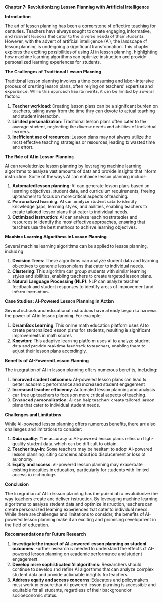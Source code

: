 **Chapter 7: Revolutionizing Lesson Planning with Artificial Intelligence**

**Introduction**

The art of lesson planning has been a cornerstone of effective teaching for centuries. Teachers have always sought to create engaging, informative, and relevant lessons that cater to the diverse needs of their students. However, with the advent of artificial intelligence (AI), the landscape of lesson planning is undergoing a significant transformation. This chapter explores the exciting possibilities of using AI in lesson planning, highlighting how machine learning algorithms can optimize instruction and provide personalized learning experiences for students.

**The Challenges of Traditional Lesson Planning**

Traditional lesson planning involves a time-consuming and labor-intensive process of creating lesson plans, often relying on teachers' expertise and experience. While this approach has its merits, it can be limited by several factors:

1. **Teacher workload**: Creating lesson plans can be a significant burden on teachers, taking away from the time they can devote to actual teaching and student interaction.
2. **Limited personalization**: Traditional lesson plans often cater to the average student, neglecting the diverse needs and abilities of individual learners.
3. **Inefficient use of resources**: Lesson plans may not always utilize the most effective teaching strategies or resources, leading to wasted time and effort.

**The Role of AI in Lesson Planning**

AI can revolutionize lesson planning by leveraging machine learning algorithms to analyze vast amounts of data and provide insights that inform instruction. Some of the ways AI can enhance lesson planning include:

1. **Automated lesson planning**: AI can generate lesson plans based on learning objectives, student data, and curriculum requirements, freeing up teachers to focus on more critical aspects of teaching.
2. **Personalized learning**: AI can analyze student data to identify knowledge gaps, learning styles, and abilities, enabling teachers to create tailored lesson plans that cater to individual needs.
3. **Optimized instruction**: AI can analyze teaching strategies and resources to identify the most effective approaches, ensuring that teachers use the best methods to achieve learning objectives.

**Machine Learning Algorithms in Lesson Planning**

Several machine learning algorithms can be applied to lesson planning, including:

1. **Decision Trees**: These algorithms can analyze student data and learning objectives to generate lesson plans that cater to individual needs.
2. **Clustering**: This algorithm can group students with similar learning styles and abilities, enabling teachers to create targeted lesson plans.
3. **Natural Language Processing (NLP)**: NLP can analyze teacher feedback and student responses to identify areas of improvement and inform instruction.

**Case Studies: AI-Powered Lesson Planning in Action**

Several schools and educational institutions have already begun to harness the power of AI in lesson planning. For example:

1. **DreamBox Learning**: This online math education platform uses AI to create personalized lesson plans for students, resulting in significant improvements in math scores.
2. **Knewton**: This adaptive learning platform uses AI to analyze student data and provide real-time feedback to teachers, enabling them to adjust their lesson plans accordingly.

**Benefits of AI-Powered Lesson Planning**

The integration of AI in lesson planning offers numerous benefits, including:

1. **Improved student outcomes**: AI-powered lesson plans can lead to better academic performance and increased student engagement.
2. **Increased teacher efficiency**: Automated lesson planning and analysis can free up teachers to focus on more critical aspects of teaching.
3. **Enhanced personalization**: AI can help teachers create tailored lesson plans that cater to individual student needs.

**Challenges and Limitations**

While AI-powered lesson planning offers numerous benefits, there are also challenges and limitations to consider:

1. **Data quality**: The accuracy of AI-powered lesson plans relies on high-quality student data, which can be difficult to obtain.
2. **Teacher buy-in**: Some teachers may be hesitant to adopt AI-powered lesson planning, citing concerns about job displacement or loss of autonomy.
3. **Equity and access**: AI-powered lesson planning may exacerbate existing inequities in education, particularly for students with limited access to technology.

**Conclusion**

The integration of AI in lesson planning has the potential to revolutionize the way teachers create and deliver instruction. By leveraging machine learning algorithms to analyze student data and optimize instruction, teachers can create personalized learning experiences that cater to individual needs. While there are challenges and limitations to consider, the benefits of AI-powered lesson planning make it an exciting and promising development in the field of education.

**Recommendations for Future Research**

1. **Investigate the impact of AI-powered lesson planning on student outcomes**: Further research is needed to understand the effects of AI-powered lesson planning on academic performance and student engagement.
2. **Develop more sophisticated AI algorithms**: Researchers should continue to develop and refine AI algorithms that can analyze complex student data and provide actionable insights for teachers.
3. **Address equity and access concerns**: Educators and policymakers must work to ensure that AI-powered lesson planning is accessible and equitable for all students, regardless of their background or socioeconomic status.
